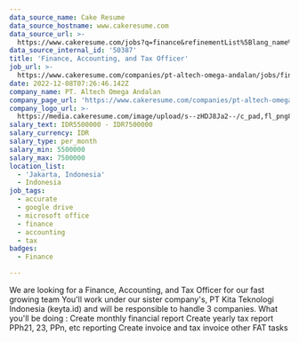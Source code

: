 ```yaml
---
data_source_name: Cake Resume
data_source_hostname: www.cakeresume.com
data_source_url: >-
  https://www.cakeresume.com/jobs?q=finance&refinementList%5Blang_name%5D%5B0%5D=English&refinementList%5Bsalary_type%5D=per_year&range%5Bsalary_range%5D%5Bmin%5D=1000000&page=3
data_source_internal_id: '50387'
title: 'Finance, Accounting, and Tax Officer'
job_url: >-
  https://www.cakeresume.com/companies/pt-altech-omega-andalan/jobs/finance-accounting-and-tax-officer
date: 2022-12-08T07:26:46.142Z
company_name: PT. Altech Omega Andalan
company_page_url: 'https://www.cakeresume.com/companies/pt-altech-omega-andalan'
company_logo_url: >-
  https://media.cakeresume.com/image/upload/s--zHDJ8Ja2--/c_pad,fl_png8,h_200,w_200/v1669344934/ulutbewzlkzorhbghn2d.png
salary_text: IDR5500000 - IDR7500000
salary_currency: IDR
salary_type: per_month
salary_min: 5500000
salary_max: 7500000
location_list:
  - 'Jakarta, Indonesia'
  - Indonesia
job_tags:
  - accurate
  - google drive
  - microsoft office
  - finance
  - accounting
  - tax
badges:
  - Finance

---
```


We are looking for a Finance, Accounting, and Tax Officer for our fast growing team You'll work under our sister company's, PT Kita Teknologi Indonesia (keyta.id) and will be responsible to handle 3 companies. What you'll be doing : Create monthly financial report Create yearly tax report PPh21, 23, PPn, etc reporting Create invoice and tax invoice other FAT tasks